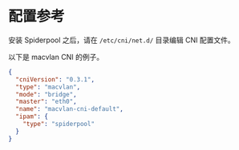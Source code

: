 # 配置参考

安装 Spiderpool 之后，请在 `/etc/cni/net.d/` 目录编辑 CNI 配置文件。

以下是 macvlan CNI 的例子。

```json
{
  "cniVersion": "0.3.1",
  "type": "macvlan",
  "mode": "bridge",
  "master": "eth0",
  "name": "macvlan-cni-default",
  "ipam": {
    "type": "spiderpool"
  }
}
```
